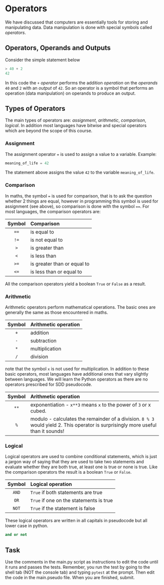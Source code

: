 # Operators
We have discussed that computers are essentially tools for storing and manipulating data. Data manipulation is done with special symbols called *operators*.

## Operators, Operands and Outputs
Consider the simple statement below
```python
> 40 + 2
42
```
In this code the `+` *operator* performs the addition *operation* on the *operands* `40` and `2` with an *output* of `42`. So an operator is a symbol that performs an operation (data manipulation) on operands to produce an output.

## Types of Operators

The main types of operators are: *assignment*, *arithmetic*, *comparison*, *logical*. In addition most languages have bitwise and special operators which are beyond the scope of this course.

### Assignment
The assignment operator `=` is used to assign a value to a variable. Example:
```python
meaning_of_life = 42
```
The statement above assigns the value `42` to the variable `meaning_of_life`.

### Comparison
In maths, the symbol `=` is used for comparison, that is to ask the question whether 2 things are equal, however in programming this symbol is used for assignment (see above), so comparison is done with the symbol `==`. For most languages, the comparison operators are:

Symbol | Comparison
:---:|:---
`==`| is equal to
`!=`| is not equal to
`>`| is greater than
`<`| is less than
`>=`| is greater than or equal to
`<=`| is less than or equal to

All the comparison operators yield a boolean `True` or `False` as a result.

### Arithmetic
Arithmetic operators perform mathematical operations. The basic ones are generally the same as those encountered in maths.

Symbol | Arithmetic operation
:---: | :---
`+` | addition
`-` | subtraction
`*` | multiplication
`/` | division

note that the symbol `x` is not used for multiplication. In addition to these basic operators, most languages have additional ones that vary slightly between languages. We will learn the Python operators as there are no operators prescribed for SDD pseudocode.

Symbol | Arithmetic operation
:---: | :---
`**` | exponentiation - `x**3` means `x` to the power of `3` or x cubed.
`%` | modulo - calculates the remainder of a division. `8 % 3` would yield 2. This operator is surprisingly more useful than it sounds!

### Logical
Logical operators are used to combine conditional statements, which is just a jargon way of saying that they are used to take two statements and evaluate whether they are both true, at least one is true or none is true. Like the comparison operators the result is a boolean `True` or `False`.

Symbol | Logical operation
:---: | :---
`AND` | `True` if both statements are true
`OR` | `True` if one on the statements is true
`NOT` | `True` if the statement is false

These logical operators are written in all capitals in pseudocode but all lower case in python.
```python
and or not
```

## Task

Use the comments in the main.py script as instructions to edit the code until it runs and passes the tests. Remember, you run the test by going to the shell tab (NOT the console tab) and typing `pytest` at the prompt. Then edit the code in the main.pseudo file. When you are finished, submit.
